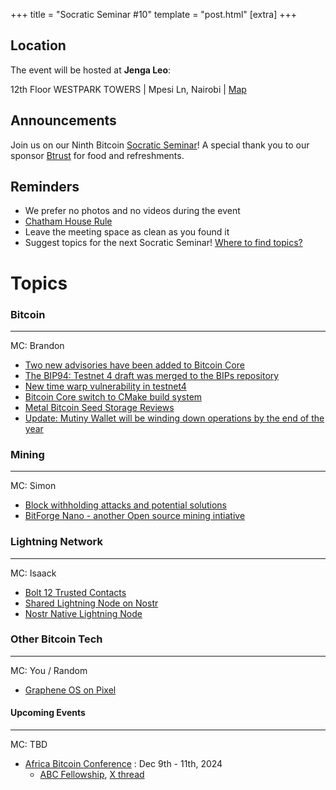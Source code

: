 +++
title = "Socratic Seminar #10"
template = "post.html"
[extra]
+++

## Location

The event will be hosted at **Jenga Leo**:

12th Floor WESTPARK TOWERS | Mpesi Ln, Nairobi | [Map](https://maps.app.goo.gl/jA86RuyuBKcE4eA47)

## Announcements

Join us on our Ninth Bitcoin [Socratic Seminar](/about)! A special thank you to our
sponsor [Btrust](http://btrust.tech/) for food and refreshments.

## Reminders

- We prefer no photos and no videos during the event
- [Chatham House Rule](https://www.chathamhouse.org/about-us/chatham-house-rule)
- Leave the meeting space as clean as you found it
- Suggest topics for the next Socratic Seminar! [Where to find topics?](/about/find-topics)

# Topics

### Bitcoin

---

MC: Brandon

- [Two new advisories have been added to Bitcoin Core](https://x.com/bitcoincoreorg/status/1818692229449306623?s=12)
- [The BIP94: Testnet 4 draft was merged to the BIPs repository](https://github.com/bitcoin/bips/blob/master/bip-0094.mediawiki)
- [New time warp vulnerability in testnet4](https://delvingbitcoin.org/t/zawy-s-alternating-timestamp-attack/1062)
- [Bitcoin Core switch to CMake build system](https://github.com/bitcoin/bitcoin/pull/30454)
- [Metal Bitcoin Seed Storage Reviews](https://jlopp.github.io/metal-bitcoin-storage-reviews/)
- [Update: Mutiny Wallet will be winding down operations by the end of the year](https://x.com/mutinywallet/status/1820465141147746760?s=46)

### Mining

---

MC: Simon

- [Block withholding attacks and potential solutions](https://mailing-list.bitcoindevs.xyz/bitcoindev/Zp%2FGADXa8J146Qqn@erisian.com.au/)
- [BitForge Nano - another Open source mining intiative](https://geyser.fund/project/bitforgenano)

### Lightning Network

---

MC: Isaack

- [Bolt 12 Trusted Contacts](https://delvingbitcoin.org/t/bolt-12-trusted-contacts/1046)
- [Shared Lightning Node on Nostr](https://x.com/ShockBTC/status/1818385231705260318)
- [Nostr Native Lightning Node](https://github.com/shocknet/Lightning.Pub)

### Other Bitcoin Tech

---

MC: You / Random

- [Graphene OS on Pixel](https://staging.grapheneos.org/install/web)

#### Upcoming Events

---

MC: TBD

- [Africa Bitcoin Conference](https://afrobitcoin.org) : Dec 9th - 11th, 2024
  - [ABC Fellowship](https://afrobitcoin.org/afro-bitcoin-fellowship/), [X thread](https://x.com/AfroBitcoinOrg/status/1816223783574741450)

